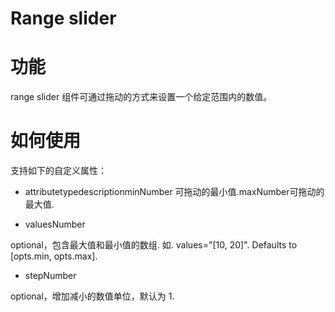 # Range slider

# 功能

range slider 组件可通过拖动的方式来设置一个给定范围内的数值。

# 如何使用

<range-slider> 支持如下的自定义属性：

* attributetypedescriptionminNumber
可拖动的最小值.maxNumber可拖动的最大值.

* valuesNumber

optional，包含最大值和最小值的数组. 如. values="[10, 20]". Defaults to [opts.min, opts.max].

* stepNumber

optional，增加减小的数值单位，默认为 1.

